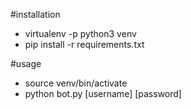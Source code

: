 #installation

* virtualenv -p python3 venv
* pip install -r requirements.txt

#usage

* source venv/bin/activate
* python bot.py [username] [password]
